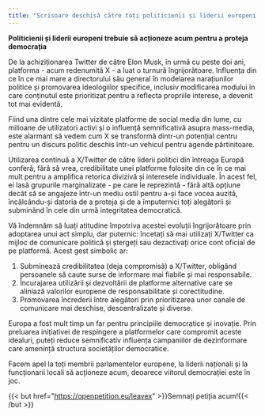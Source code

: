 ```yaml
---
title: "Scrisoare deschisă către toți politicienii și liderii europeni pentru a renunța la X/Twitter"
---
```


**Politicienii și liderii europeni trebuie să acționeze acum pentru a proteja democrația**

De la achiziționarea Twitter de către Elon Musk, în urmă cu peste doi ani, platforma - acum redenumită X - a luat o turnură îngrijorătoare. Influența din ce în ce mai mare a directorului său general în modelarea narațiunilor politice și promovarea ideologiilor specifice, inclusiv modificarea modului în care conținutul este prioritizat pentru a reflecta propriile interese, a devenit tot mai evidentă.

Fiind una dintre cele mai vizitate platforme de social media din lume, cu milioane de utilizatori activi și o influență semnificativă asupra mass-media, este alarmant să vedem cum X se transformă dintr-un potențial centru pentru un discurs politic deschis într-un vehicul pentru agende părtinitoare.

Utilizarea continuă a X/Twitter de către liderii politici din întreaga Europă conferă, fără să vrea, credibilitate unei platforme folosite din ce în ce mai mult pentru a amplifica retorica divizivă și interesele individuale. În acest fel, ei lasă grupurile marginalizate - pe care le reprezintă - fără altă opțiune decât să se angajeze într-un mediu ostil pentru a-și face vocea auzită, încălcându-și datoria de a proteja și de a împuternici toți alegătorii și subminând în cele din urmă integritatea democratică.

Vă îndemnăm să luați atitudine împotriva acestei evoluții îngrijorătoare prin adoptarea unui act simplu, dar puternic: încetați să mai utilizați X/Twitter ca mijloc de comunicare politică și ștergeți sau dezactivați orice cont oficial de pe platformă. Acest gest simbolic ar:

1. Subminează credibilitatea (deja compromisă) a X/Twitter, obligând persoanele să caute surse de informare mai fiabile și mai responsabile.
1. Încurajarea utilizării și dezvoltării de platforme alternative care se aliniază valorilor europene de responsabilitate și corectitudine.
1. Promovarea încrederii între alegători prin prioritizarea unor canale de comunicare mai deschise, descentralizate și diverse.

Europa a fost mult timp un far pentru principiile democratice și inovație. Prin preluarea inițiativei de respingere a platformelor care compromit aceste idealuri, puteți reduce semnificativ influența campaniilor de dezinformare care amenință structura societăților democratice.

Facem apel la toți membrii parlamentelor europene, la liderii naționali și la funcționarii locali să acționeze acum, deoarece viitorul democrației este în joc.

{{< but href="https://openpetition.eu/leavex" >}}Semnați petiția acum!{{< /but >}}
